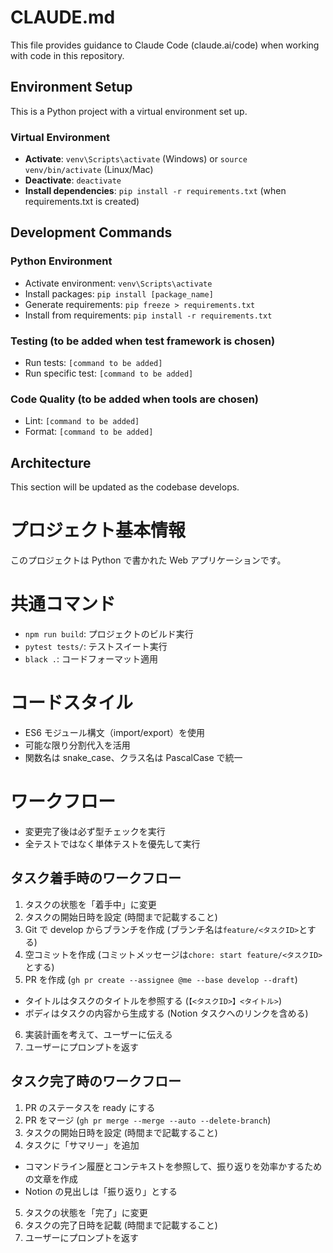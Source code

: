 # CLAUDE.md

This file provides guidance to Claude Code (claude.ai/code) when working with code in this repository.

## Environment Setup

This is a Python project with a virtual environment set up.

### Virtual Environment
- **Activate**: `venv\Scripts\activate` (Windows) or `source venv/bin/activate` (Linux/Mac)
- **Deactivate**: `deactivate`
- **Install dependencies**: `pip install -r requirements.txt` (when requirements.txt is created)

## Development Commands

### Python Environment
- Activate environment: `venv\Scripts\activate`
- Install packages: `pip install [package_name]`
- Generate requirements: `pip freeze > requirements.txt`
- Install from requirements: `pip install -r requirements.txt`

### Testing (to be added when test framework is chosen)
- Run tests: `[command to be added]`
- Run specific test: `[command to be added]`

### Code Quality (to be added when tools are chosen)
- Lint: `[command to be added]`
- Format: `[command to be added]`

## Architecture

This section will be updated as the codebase develops.

# プロジェクト基本情報

このプロジェクトは Python で書かれた Web アプリケーションです。

# 共通コマンド

- `npm run build`: プロジェクトのビルド実行
- `pytest tests/`: テストスイート実行
- `black .`: コードフォーマット適用

# コードスタイル

- ES6 モジュール構文（import/export）を使用
- 可能な限り分割代入を活用
- 関数名は snake_case、クラス名は PascalCase で統一

# ワークフロー

- 変更完了後は必ず型チェックを実行
- 全テストではなく単体テストを優先して実行

## タスク着手時のワークフロー

1. タスクの状態を「着手中」に変更
2. タスクの開始日時を設定 (時間まで記載すること)
3. Git で develop からブランチを作成 (ブランチ名は`feature/<タスクID>`とする)
4. 空コミットを作成 (コミットメッセージは`chore: start feature/<タスクID>`とする)
5. PR を作成 (`gh pr create --assignee @me --base develop --draft`)
  - タイトルはタスクのタイトルを参照する (`【<タスクID>】<タイトル>`)
  - ボディはタスクの内容から生成する (Notion タスクへのリンクを含める)
6. 実装計画を考えて、ユーザーに伝える
7. ユーザーにプロンプトを返す

## タスク完了時のワークフロー

1. PR のステータスを ready にする
2. PR をマージ (`gh pr merge --merge --auto --delete-branch`)
3. タスクの開始日時を設定 (時間まで記載すること)
4. タスクに「サマリー」を追加
  - コマンドライン履歴とコンテキストを参照して、振り返りを効率かするための文章を作成
  - Notion の見出しは「振り返り」とする
5. タスクの状態を「完了」に変更
6. タスクの完了日時を記載 (時間まで記載すること)
7. ユーザーにプロンプトを返す
